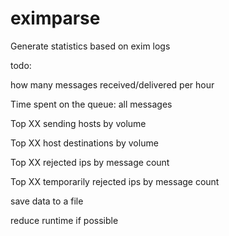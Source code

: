 eximparse
=========

Generate statistics based on exim logs



todo:

how many messages received/delivered per hour

Time spent on the queue: all messages

Top XX sending hosts by volume

Top XX host destinations by volume

Top XX rejected ips by message count

Top XX temporarily rejected ips by message count

save data to a file

reduce runtime if possible
